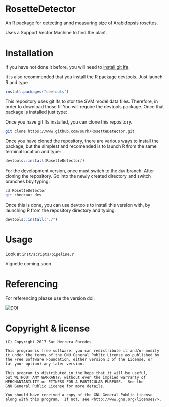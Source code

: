 # RosetteDetector

An R package for detecting annd measuring size of Arabidopsis rosettes.

Uses a Support Vector Machine to find the plant.

# Installation

If you have not done it before, you will need to [install git lfs](https://help.github.com/articles/installing-git-large-file-storage/).

It is also recommended that you install the R package devtools. Just launch R and type

```r
install.packages("devtools")
```
This repository uses git lfs to stor the SVM model data files. Therefore, in order to download those fil
You will require the devtools package. Once that package is installed just type:

Once you have git lfs installed, you can clone this repository.

```sh
git clone https://www.github.com/surh/RosetteDetector.git
```

Once you have cloned the repository, there are various ways to install the package, but the simplest and
recomended is to launch R from the same terminal location and type:

```r
devtools::install(RosetteDetector/)
```

For the development version, once must switch to the `dev` branch. After cloning the repository. Go into
the newly created directory and switch branches bby typing:

```sh
cd RosetteDetector
git checkout dev
```
Once this is done, you can use devtools to install this version with, by launching R from the repository
directory and typing:

```r
devtools::install("./")
```
# Usage

Look at `inst/scripts/pipeline.r`

Vignette coming soon.

# Referencing

For referencing please use the version doi.

[![DOI](https://zenodo.org/badge/10928/surh/RosetteDetector.svg)](https://zenodo.org/badge/latestdoi/10928/surh/RosetteDetector)

# Copyright & license

    (C) Copyright 2017 Sur Herrera Paredes

    This program is free software: you can redistribute it and/or modify
    it under the terms of the GNU General Public License as published by
    the Free Software Foundation, either version 3 of the License, or
    (at your option) any later version.

    This program is distributed in the hope that it will be useful,
    but WITHOUT ANY WARRANTY; without even the implied warranty of
    MERCHANTABILITY or FITNESS FOR A PARTICULAR PURPOSE.  See the
    GNU General Public License for more details.

    You should have received a copy of the GNU General Public License
    along with this program.  If not, see <http://www.gnu.org/licenses/>.

